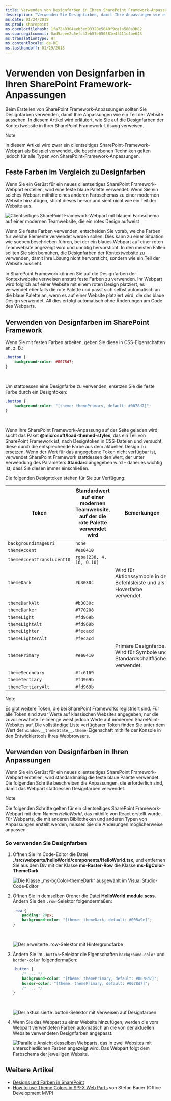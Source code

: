 ```yaml
---
title: Verwenden von Designfarben in Ihren SharePoint Framework-Anpassungen
description: "Verwenden Sie Designfarben, damit Ihre Anpassungen wie ein Teil der Website aussehen, indem Sie auf die Designfarben der Kontextwebsite in Ihrer SharePoint Framework-Lösung verweisen."
ms.date: 01/24/2018
ms.prod: sharepoint
ms.openlocfilehash: 1fa72a0304eeb3ed93328e5040f9ca1a580a3b82
ms.sourcegitcommit: 0ad5aeee2c5efc47eb57e050581e4f411c4be643
ms.translationtype: HT
ms.contentlocale: de-DE
ms.lasthandoff: 01/29/2018
---
```

# <a name="use-theme-colors-in-your-sharepoint-framework-customizations"></a>Verwenden von Designfarben in Ihren SharePoint Framework-Anpassungen

Beim Erstellen von SharePoint Framework-Anpassungen sollten Sie Designfarben verwenden, damit Ihre Anpassungen wie ein Teil der Website aussehen. In diesem Artikel wird erläutert, wie Sie auf die Designfarben der Kontextwebsite in Ihrer SharePoint Framework-Lösung verweisen.

> [!NOTE] 
> In diesem Artikel wird zwar ein clientseitiges SharePoint-Framework-Webpart als Beispiel verwendet, die beschriebenen Techniken gelten jedoch für alle Typen von SharePoint-Framework-Anpassungen.

## <a name="fixed-colors-vs-theme-colors"></a>Feste Farben im Vergleich zu Designfarben

Wenn Sie ein Gerüst für ein neues clientseitiges SharePoint Framework-Webpart erstellen, wird eine feste blaue Palette verwendet. Wenn Sie ein solches Webpart mithilfe eines anderen Farbschemas zu einer modernen Website hinzufügen, sticht dieses hervor und sieht nicht wie ein Teil der Website aus.

![Clientseitiges SharePoint Framework-Webpart mit blauem Farbschema auf einer modernen Teamwebsite, die ein rotes Design aufweist](../images/themed-styles-blue-web-part-red-site.png)

Wenn Sie feste Farben verwenden, entscheiden Sie vorab, welche Farben für welche Elemente verwendet werden sollen. Dies kann zu einer Situation wie soeben beschrieben führen, bei der ein blaues Webpart auf einer roten Teamwebsite angezeigt wird und unnötig hervorsticht. In den meisten Fällen sollten Sie sich bemühen, die Designfarben der Kontextwebsite zu verwenden, damit Ihre Lösung nicht hervorsticht, sondern wie ein Teil der Website aussieht.

In SharePoint Framework können Sie auf die Designfarben der Kontextwebsite verweisen anstatt feste Farben zu verwenden. Ihr Webpart wird folglich auf einer Website mit einem roten Design platziert, es verwendet ebenfalls die rote Palette und passt sich selbst automatisch an die blaue Palette an, wenn es auf einer Website platziert wird, die das blaue Design verwendet. All dies erfolgt automatisch ohne Änderungen am Code des Webparts.

## <a name="use-theme-colors-in-the-sharepoint-framework"></a>Verwenden von Designfarben im SharePoint Framework

Wenn Sie mit festen Farben arbeiten, geben Sie diese in CSS-Eigenschaften an, z. B.:

```css
.button {
    background-color: #0078d7;
}
```

<br/>

Um stattdessen eine Designfarbe zu verwenden, ersetzen Sie die feste Farbe durch ein Designtoken:

```css
.button {
    background-color: "[theme: themePrimary, default: #0078d7]";
}
```

<br/>

Wenn Ihre SharePoint Framework-Anpassung auf der Seite geladen wird, sucht das Paket **@microsoft/load-themed-styles**, das ein Teil von SharePoint Framework ist, nach Designtoken in CSS-Dateien und versucht, diese durch die entsprechende Farbe aus dem aktuellen Design zu ersetzen. Wenn der Wert für das angegebene Token nicht verfügbar ist, verwendet SharePoint Framework stattdessen den Wert, der unter Verwendung des Parameters **Standard** angegeben wird – daher es wichtig ist, dass Sie diesen immer einschließen.

Die folgenden Designtoken stehen für Sie zur Verfügung:

Token|Standardwert auf einer modernen Teamwebsite, auf der die rote Palette verwendet wird|Bemerkungen
-----|--------------------------------|-----------
`backgroundImageUri`|`none`|
`themeAccent`|`#ee0410`|
`themeAccentTranslucent10`|`rgba(238, 4, 16, 0.10)`|
`themeDark`|`#b3030c`|Wird für Aktionssymbole in der Befehlsleiste und als Hoverfarbe verwendet.
`themeDarkAlt`|`#b3030c`|
`themeDarker`|`#770208`|
`themeLight`|`#fd969b`|
`themeLightAlt`|`#fd969b`|
`themeLighter`|`#fecacd`|
`themeLighterAlt`|`#fecacd`|
`themePrimary`|`#ee0410`|Primäre Designfarbe. Wird für Symbole und Standardschaltflächen verwendet.
`themeSecondary`|`#fc6169`|
`themeTertiary`|`#fd969b`|
`themeTertiaryAlt`|`#fd969b`|

> [!NOTE] 
> Es gibt weitere Token, die bei SharePoint Frameworks registriert sind. Für alle Token sind zwar Werte auf klassischen Websites angegeben, nur die zuvor erwähnte Teilmenge weist jedoch Werte auf modernen SharePoint-Websites auf. Die vollständige Liste verfügbarer Token finden Sie unter dem Wert der `window.__themeState__.theme`-Eigenschaft mithilfe der Konsole in den Entwicklertools Ihres Webbrowsers.

## <a name="use-theme-colors-in-your-customizations"></a>Verwenden von Designfarben in Ihren Anpassungen

Wenn Sie ein Gerüst für ein neues clientseitiges SharePoint Framework-Webpart erstellen, wird standardmäßig die feste blaue Palette verwendet. Die folgenden Schritte beschreiben die Anpassungen, die erforderlich sind, damit das Webpart stattdessen Designfarben verwendet.

> [!NOTE] 
> Die folgenden Schritte gelten für ein clientseitiges SharePoint Framework-Webpart mit dem Namen _HelloWorld_, das mithilfe von React erstellt wurde. Für Webparts, die mit anderen Bibliotheken und anderen Typen von Anpassungen erstellt werden, müssen Sie die Änderungen möglicherweise anpassen.

### <a name="to-use-theme-colors"></a>So verwenden Sie Designfarben

1. Öffnen Sie im Code-Editor die Datei **./src/webparts/helloWorld/components/HelloWorld.tsx**, und entfernen Sie aus dem Div mit der Klasse **ms-Raster-Row** die Klasse **ms-BgColor-ThemeDark**.

    ![Die Klasse „ms-bgColor-themeDark“ ausgewählt im Visual Studio-Code-Editor](../images/themed-styles-ms-bgcolor-themedark-class.png)

2. Öffnen Sie in demselben Ordner die Datei **HelloWorld.module.scss**. Ändern Sie den `.row`-Selektor folgendermaßen:

    ```css
    .row {
        padding: 20px;
        background-color: "[theme: themeDark, default: #005a9e]";
    }
    ```

    <br/>

    ![Der erweiterte .row-Selektor mit Hintergrundfarbe](../images/themed-styles-row-class.png)

3. Ändern Sie im `.button`-Selektor die Eigenschaften `background-color` und `border-color` folgendermaßen:

    ```css
    .button {
        /* ... */
        background-color: "[theme: themePrimary, default: #0078d7]";
        border-color: "[theme: themePrimary, default: #0078d7]";
        /* ... */
    }
    ```

    <br/>

    ![Der aktualisierte .button-Selektor mit Verweisen auf Designfarben](../images/themed-styles-button-class.png)

4. Wenn Sie das Webpart zu einer Website hinzufügen, werden die vom Webpart verwendeten Farben automatisch an die von der aktuellen Website verwendeten Designfarben angepasst.

    ![Parallele Ansicht desselben Webparts, das in zwei Websites mit unterschiedlichen Farben angezeigt wird. Das Webpart folgt dem Farbschema der jeweiligen Website.](../images/themed-styles-side-by-side.png)

## <a name="see-also"></a>Weitere Artikel

- [Designs und Farben in SharePoint](../design/themes-colors.md)
- [How to use Theme Colors in SPFX Web Parts](https://n8d.at/blog/how-to-use-theme-colors-in-spfx-web-parts/) von Stefan Bauer (Office Development MVP)
